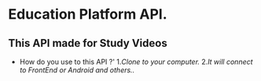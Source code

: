 # Education Platform API.
## This API made for Study Videos 
- How do you use to this API ?'
1.*Clone to your computer.*
2.*It will connect to FrontEnd or Android and others..*
